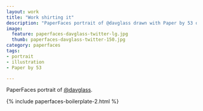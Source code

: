 ```yaml
---
layout: work
title: "Work shirting it"
description: "PaperFaces portrait of @davglass drawn with Paper by 53 on an iPad."
image: 
  feature: paperfaces-davglass-twitter-lg.jpg
  thumb: paperfaces-davglass-twitter-150.jpg
category: paperfaces
tags: 
- portrait
- illustration
- Paper by 53

---
```


PaperFaces portrait of [@davglass](http://twitter.com/davglass).

{% include paperfaces-boilerplate-2.html %}